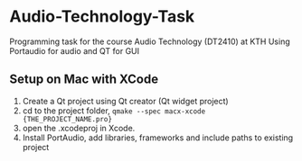 # Audio-Technology-Task
Programming task for the course Audio Technology (DT2410) at KTH
Using Portaudio for audio and QT for GUI

## Setup on Mac with XCode
1. Create a Qt project using Qt creator (Qt widget project)
2. cd to the project folder, `qmake --spec macx-xcode {THE_PROJECT_NAME.pro}`
3. open the .xcodeproj in Xcode.
4. Install PortAudio, add libraries, frameworks and include paths to existing project

